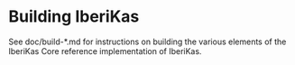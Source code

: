 Building IberiKas
================

See doc/build-*.md for instructions on building the various
elements of the IberiKas Core reference implementation of IberiKas.
